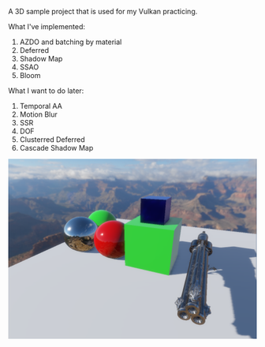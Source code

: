 A 3D sample project that is used for my Vulkan practicing.

What I've implemented:
1. AZDO and batching by material
2. Deferred
3. Shadow Map
4. SSAO
5. Bloom

What I want to do later:
1. Temporal AA
2. Motion Blur
3. SSR
4. DOF
5. Clusterred Deferred
6. Cascade Shadow Map

![Alt text](assets/screen_shot.png "Screen Shot")